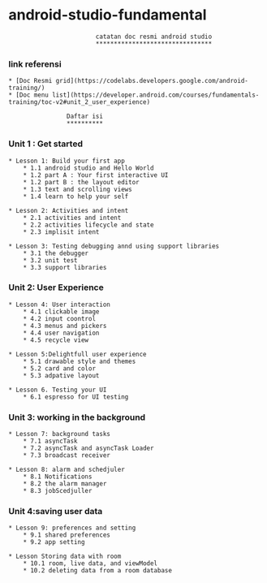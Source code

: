 # android-studio-fundamental
							

							catatan doc resmi android studio
							********************************


### link referensi
	* [Doc Resmi grid](https://codelabs.developers.google.com/android-training/)
	* [Doc menu list](https://developer.android.com/courses/fundamentals-training/toc-v2#unit_2_user_experience)

					Daftar isi
					**********

### Unit 1 : Get started

	* Lesson 1: Build your first app
		* 1.1 android studio and Hello World
		* 1.2 part A : Your first interactive UI
		* 1.2 part B : the layout editor
		* 1.3 text and scrolling views
		* 1.4 learn to help your self

	* Lesson 2: Activities and intent
		* 2.1 activities and intent
		* 2.2 activities lifecycle and state
		* 2.3 implisit intent

	* Lesson 3: Testing debugging annd using support libraries
		* 3.1 the debugger
		* 3.2 unit test
		* 3.3 support libraries

### Unit 2: User Experience

	* Lesson 4: User interaction
		* 4.1 clickable image
		* 4.2 input coontrol
		* 4.3 menus and pickers
		* 4.4 user navigation
		* 4.5 recycle view

	* Lesson 5:Delightfull user experience
		* 5.1 drawable style and themes
		* 5.2 card and color
		* 5.3 adpative layout

	* Lesson 6. Testing your UI
		* 6.1 espresso for UI testing

### Unit 3: working in the background 

	* Lesson 7: background tasks
		* 7.1 asyncTask
		* 7.2 asyncTask and asyncTask Loader
		* 7.3 broadcast receiver

	* Lesson 8: alarm and schedjuler
		* 8.1 Notifications
		* 8.2 the alarm manager
		* 8.3 jobScedjuller

### Unit 4:saving user data

	* Lesson 9: preferences and setting 
		* 9.1 shared preferences
		* 9.2 app setting

	* Lesson Storing data with room
		* 10.1 room, live data, and viewModel
		* 10.2 deleting data from a room database

		

